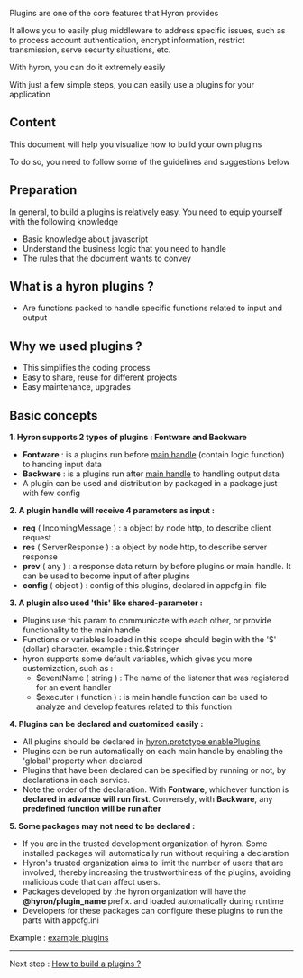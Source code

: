 Plugins are one of the core features that Hyron provides

It allows you to easily plug middleware to address specific issues,
such as to process account authentication, encrypt information, restrict transmission, serve security situations, etc.

With hyron, you can do it extremely easily

With just a few simple steps, you can easily use a plugins for your application

## Content

This document will help you visualize how to build your own plugins

To do so, you need to follow some of the guidelines and suggestions below

## Preparation

In general, to build a plugins is relatively easy. You need to equip yourself with the following knowledge

-   Basic knowledge about javascript
-   Understand the business logic that you need to handle
-   The rules that the document wants to convey

## What is a hyron plugins ?

- Are functions packed to handle specific functions related to input and output

## Why we used plugins ?

- This simplifies the coding process
- Easy to share, reuse for different projects
- Easy maintenance, upgrades

## Basic concepts

**1. Hyron supports 2 types of plugins : Fontware and Backware**

-   **Fontware** : is a plugins run before [main handle]() (contain logic function) to handing input data
-   **Backware** : is a plugins run after [main handle]() to handling output data
-   A plugin can be used and distribution by packaged in a package just with few config

**2. A plugin handle will receive 4 parameters as input :**

-   **req** ( IncomingMessage ) : a object by node http, to describe client request
-   **res** ( ServerResponse ) : a object by node http, to describe server response
-   **prev** ( any ) : a response data return by before plugins or main handle. It can be used to become input of after plugins
-   **config** ( object ) : config of this plugins, declared in appcfg.ini file

**3. A plugin also used 'this' like shared-parameter :**

-   Plugins use this param to communicate with each other, or provide functionality to the main handle
-   Functions or variables loaded in this scope should begin with the '\$' (dollar) character. example : this.\$stringer
-   hyron supports some default variables, which gives you more customization, such as :
    -   \$eventName ( string ) : The name of the listener that was registered for an event handler
    -   \$executer ( function ) : is main handle function can be used to analyze and develop features related to this function

**4. Plugins can be declared and customized easily :**

-   All plugins should be declared in [hyron.prototype.enablePlugins]()
-   Plugins can be run automatically on each main handle by enabling the 'global' property when declared
-   Plugins that have been declared can be specified by running or not, by declarations in each service.
-   Note the order of the declaration. With **Fontware**, whichever function is **declared in advance will run first**. Conversely, with **Backware**, any **predefined function will be run after**

**5. Some packages may not need to be declared :**

-   If you are in the trusted development organization of hyron. Some installed packages will automatically run without requiring a declaration
-   Hyron's trusted organization aims to limit the number of users that are involved, thereby increasing the trustworthiness of the plugins, avoiding malicious code that can affect users.
-   Packages developed by the hyron organization will have the **@hyron/plugin_name** prefix. and loaded automatically during runtime
-   Developers for these packages can configure these plugins to run the parts with appcfg.ini

Example : [example plugins](./example.md)

---

Next step : [How to build a plugins ?](./build-plugins.md)